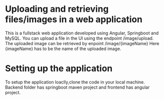 # Uploading and retrieving files/images in a web application

This is a fullstack web application developed using Angular, Springboot and MySQL.
You can upload a file in the UI using the endpoint /image/upload. The uploaded image can be retrieved by enpoint /image/{imageName}
Here {imageName} has to be the name of the uploaded image.

# Setting up the application

To setup the application loaclly,clone the code in your local machine.
Backend folder has springboot maven project and frontend has angular project.

